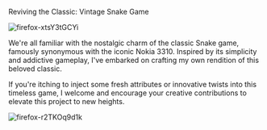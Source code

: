 Reviving the Classic: Vintage Snake Game

![firefox-xtsY3tGCYi](https://github.com/Okultix/snake-game-javascript/assets/167861136/ce79d8fd-c45d-4d6e-9efb-8a5ff8aea89d)

We're all familiar with the nostalgic charm of the classic Snake game, famously synonymous with the iconic Nokia 3310. Inspired by its simplicity and addictive gameplay, I've embarked on crafting my own rendition of this beloved classic.

If you're itching to inject some fresh attributes or innovative twists into this timeless game, I welcome and encourage your creative contributions to elevate this project to new heights.

![firefox-r2TKOq9d1k](https://github.com/Okultix/snake-game-javascript/assets/167861136/069fa628-d0a7-488f-b924-e5789f266cb4)
